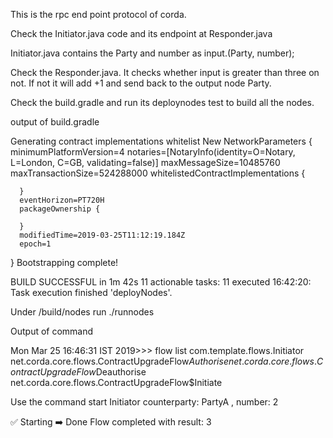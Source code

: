 This is the rpc end point protocol of corda.

Check the Initiator.java code and its endpoint at Responder.java

Initiator.java contains the Party and number as input.(Party, number);

Check the Responder.java. It checks whether input is greater than three on not. If not it will add +1 and send back to the output node Party.

Check the build.gradle and run its deploynodes test to build all the nodes.

output of build.gradle

Generating contract implementations whitelist
New NetworkParameters {
      minimumPlatformVersion=4
      notaries=[NotaryInfo(identity=O=Notary, L=London, C=GB, validating=false)]
      maxMessageSize=10485760
      maxTransactionSize=524288000
      whitelistedContractImplementations {

      }
      eventHorizon=PT720H
      packageOwnership {

      }
      modifiedTime=2019-03-25T11:12:19.184Z
      epoch=1
  }
Bootstrapping complete!

BUILD SUCCESSFUL in 1m 42s
11 actionable tasks: 11 executed
16:42:20: Task execution finished 'deployNodes'.


Under /build/nodes run ./runnodes


Output of command

Mon Mar 25 16:46:31 IST 2019>>> flow list
com.template.flows.Initiator
net.corda.core.flows.ContractUpgradeFlow$Authorise
net.corda.core.flows.ContractUpgradeFlow$Deauthorise
net.corda.core.flows.ContractUpgradeFlow$Initiate


Use the command start Initiator counterparty: PartyA , number: 2

 ✅   Starting
➡️   Done
Flow completed with result: 3




